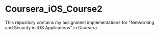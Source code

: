# Coursera_iOS_Course2
This repository contains my assignment implementations for "Networking and Security in iOS Applications" in Coursera.
